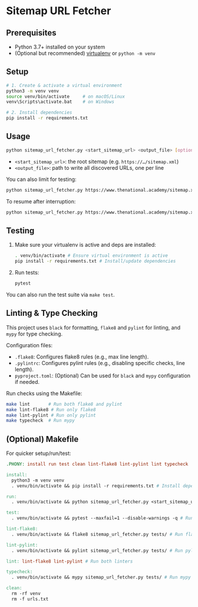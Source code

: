 # Sitemap URL Fetcher

## Prerequisites

- Python 3.7+ installed on your system
- (Optional but recommended) [virtualenv](https://pypi.org/project/virtualenv/) or `python -m venv`

## Setup

```bash
# 1. Create & activate a virtual environment
python3 -m venv venv
source venv/bin/activate     # on macOS/Linux
venv\Scripts\activate.bat    # on Windows

# 2. Install dependencies
pip install -r requirements.txt
```

## Usage

```bash
python sitemap_url_fetcher.py <start_sitemap_url> <output_file> [options]
```

- `<start_sitemap_url>`: the root sitemap (e.g. `https://…/sitemap.xml`)
- `<output_file>`: path to write all discovered URLs, one per line

You can also limit for testing:

```bash
python sitemap_url_fetcher.py https://www.thenational.academy/sitemap.xml urls.txt -n 10
```

To resume after interruption:

```bash
python sitemap_url_fetcher.py https://www.thenational.academy/sitemap.xml urls.txt --resume
```

## Testing

1. Make sure your virtualenv is active and deps are installed:

   ```bash
   . venv/bin/activate # Ensure virtual environment is active
   pip install -r requirements.txt # Install/update dependencies
   ```

2. Run tests:

   ```bash
   pytest
   ```

You can also run the test suite via `make test`.

## Linting & Type Checking

This project uses `black` for formatting, `flake8` and `pylint` for linting, and `mypy` for type checking.

Configuration files:
- `.flake8`: Configures flake8 rules (e.g., max line length).
- `.pylintrc`: Configures pylint rules (e.g., disabling specific checks, line length).
- `pyproject.toml`: (Optional) Can be used for `black` and `mypy` configuration if needed.

Run checks using the Makefile:

```bash
make lint       # Run both flake8 and pylint
make lint-flake8 # Run only flake8
make lint-pylint # Run only pylint
make typecheck  # Run mypy
```

## (Optional) Makefile

For quicker setup/run/test:

```makefile
.PHONY: install run test clean lint-flake8 lint-pylint lint typecheck

install:
  python3 -m venv venv
  . venv/bin/activate && pip install -r requirements.txt # Install dependencies

run:
  . venv/bin/activate && python sitemap_url_fetcher.py <start_sitemap_url> <output_file> # Replace placeholders

test:
  . venv/bin/activate && pytest --maxfail=1 --disable-warnings -q # Run pytest

lint-flake8:
  . venv/bin/activate && flake8 sitemap_url_fetcher.py tests/ # Run flake8 linter

lint-pylint:
  . venv/bin/activate && pylint sitemap_url_fetcher.py tests/ # Run pylint linter

lint: lint-flake8 lint-pylint # Run both linters

typecheck:
  . venv/bin/activate && mypy sitemap_url_fetcher.py tests/ # Run mypy type checker

clean:
  rm -rf venv
  rm -f urls.txt
```
